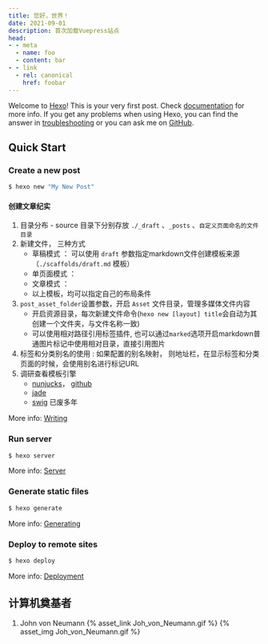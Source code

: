 ```yaml
---
title: 您好，世界！
date: 2021-09-01
description: 首次加载Vuepress站点
head:
- - meta
  - name: foo
  - content: bar
- - link
  - rel: canonical
    href: foobar
---
```

Welcome to [Hexo](https://hexo.io/)! This is your very first post. Check [documentation](https://hexo.io/docs/) for more info. If you get any problems when using Hexo, you can find the answer in [troubleshooting](https://hexo.io/docs/troubleshooting.html) or you can ask me on [GitHub](https://github.com/hexojs/hexo/issues).

## Quick Start

### Create a new post

``` bash
$ hexo new "My New Post"
```

#### 创建文章纪实

1. 目录分布 - source 目录下分别存放 `./_draft` 、`_posts` 、`自定义页面命名的文件目录`
2. 新建文件， 三种方式
   - 草稿模式 ： 可以使用 `draft` 参数指定markdown文件创建模板来源（`./scaffolds/draft.md` 模板）
   - 单页面模式 ： 
   - 文章模式 ：
   - 以上模板，均可以指定自己的布局条件
3. `post_asset_folder`设置参数，开启 `Asset` 文件目录，管理多媒体文件内容
   - 开启资源目录，每次新建文件命令(`hexo new [layout] title`会自动为其创建一个文件夹，与文件名称一致)
   - 可以使用相对路径引用标签插件, 也可以通过`marked`选项开启markdown普通图片标记中使用相对目录，直接引用图片
4. 标签和分类别名的使用 : 如果配置的别名映射， 则地址栏，在显示标签和分类页面的时候，会使用别名进行标记URL
5. 调研查看模板引擎
   - [nunjucks](https://mozilla.github.io/nunjucks/)， [github](https://github.com/mozilla/nunjucks)
   - [jade]()
   - [swig]() 已废多年

More info: [Writing](https://hexo.io/docs/writing.html)

### Run server

``` bash
$ hexo server
```

More info: [Server](https://hexo.io/docs/server.html)

### Generate static files

``` bash
$ hexo generate
```

More info: [Generating](https://hexo.io/docs/generating.html)

### Deploy to remote sites

``` bash
$ hexo deploy
```

More info: [Deployment](https://hexo.io/docs/one-command-deployment.html)



## 计算机奠基者

1. John von Neumann
{% asset_link Joh_von_Neumann.gif %}
{% asset_img Joh_von_Neumann.gif %}
